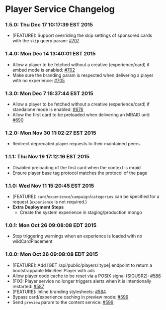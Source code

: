 # Player Service Changelog

### 1.5.0: Thu Dec 17 10:17:39 EST 2015
* [FEATURE]: Support overriding the skip settings of sponsored cards
  with the `skip` query param: [#707](https://github.com/cinema6/cwrx/pull/707)

### 1.4.0: Mon Dec 14 13:40:01 EST 2015
* Allow a player to be fetched without a creative (experience/card) if
  embed mode is enabled: [#702](https://github.com/cinema6/cwrx/pull/702)
* Make sure the branding param is respected when delivering a player with no
  experience: [#705](https://github.com/cinema6/cwrx/pull/705)

### 1.3.0: Mon Dec  7 16:37:44 EST 2015
* Allow a player to be fetched without a creative (experience/card) if
  standalone mode is enabled: [#676](https://github.com/cinema6/cwrx/pull/676)
* Allow the first card to be preloaded when delivering an MRAID unit:
  [#690](https://github.com/cinema6/cwrx/pull/690)

### 1.2.0: Mon Nov 30 11:02:27 EST 2015
* Redirect deprecated player requests to their maintained peers.

### 1.1.1: Thu Nov 19 17:12:16 EST 2015
* Disabled preloading of the first card when the context is mraid
* Ensure player base tag protocol matches the protocol of the page

### 1.1.0: Wed Nov 11 15:20:45 EST 2015
* [FEATURE]: `card`/`experience`/`campaign`/`categories` can be
  specified for a request (`experience` is not required.)
* **Extra Deployment Steps**
  * Create the system experience in staging/production mongo

### 1.0.1: Mon Oct 26 09:08:08 EDT 2015
* Stop triggering warnings when an experience is loaded with no
  wildCardPlacement

### 1.0.0: Mon Oct 26 09:08:08 EDT 2015
* [FEATURE]: Add [GET /api/public/players/:type] endpoint to return a
  bootstrappable MiniReel Player with ads
* Allow player code cache to be reset via a POSIX signal (SIGUSR2):
  [#586](https://github.com/cinema6/cwrx/issues/586)
* [FIX]: Player service no longer triggers alerts when it is
  intentionally restarted: [#587](https://github.com/cinema6/cwrx/issues/587)
* [FEATURE]: Inline branding stylesheets: [#584](https://github.com/cinema6/cwrx/issues/584)
* Bypass card/experience caching in preview mode: [#599](https://github.com/cinema6/cwrx/issues/599)
* Send `preview` param to the content service: [#599](https://github.com/cinema6/cwrx/issues/599)
